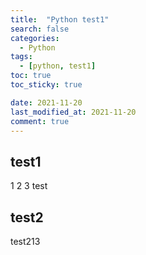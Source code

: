 ```yaml
---
title:  "Python test1"
search: false
categories: 
  - Python
tags:
  - [python, test1]
toc: true
toc_sticky: true

date: 2021-11-20
last_modified_at: 2021-11-20
comment: true
---
```



## test1

1
2
3
test

## test2

test213
